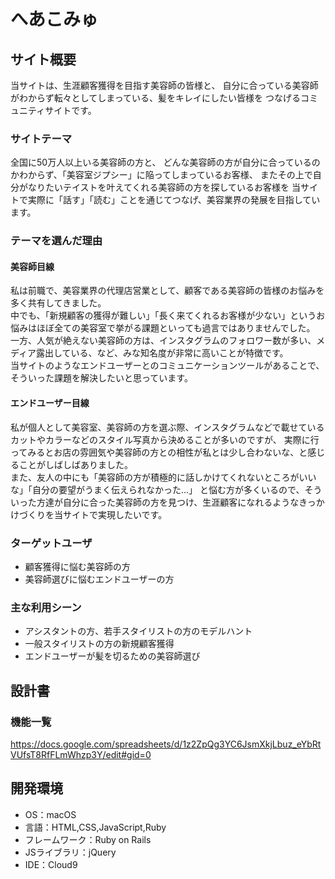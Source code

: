 # へあこみゅ

## サイト概要
当サイトは、生涯顧客獲得を目指す美容師の皆様と、
自分に合っている美容師がわからず転々としてしまっている、髪をキレイにしたい皆様を
つなげるコミュニティサイトです。

### サイトテーマ
全国に50万人以上いる美容師の方と、
どんな美容師の方が自分に合っているのかわからず、「美容室ジプシー」に陥ってしまっているお客様、
またその上で自分がなりたいテイストを叶えてくれる美容師の方を探しているお客様を
当サイトで実際に「話す」「読む」ことを通じてつなげ、美容業界の発展を目指しています。

### テーマを選んだ理由

#### 美容師目線
私は前職で、美容業界の代理店営業として、顧客である美容師の皆様のお悩みを多く共有してきました。<br>
中でも、「新規顧客の獲得が難しい」「長く来てくれるお客様が少ない」というお悩みはほぼ全ての美容室で挙がる課題といっても過言ではありませんでした。<br>
一方、人気が絶えない美容師の方は、インスタグラムのフォロワー数が多い、メディア露出している、など、みな知名度が非常に高いことが特徴です。<br>
当サイトのようなエンドユーザーとのコミュニケーションツールがあることで、そういった課題を解決したいと思っています。

#### エンドユーザー目線
私が個人として美容室、美容師の方を選ぶ際、インスタグラムなどで載せているカットやカラーなどのスタイル写真から決めることが多いのですが、
実際に行ってみるとお店の雰囲気や美容師の方との相性が私とは少し合わないな、と感じることがしばしばありました。<br>
また、友人の中にも「美容師の方が積極的に話しかけてくれないところがいいな」「自分の要望がうまく伝えられなかった...」
と悩む方が多くいるので、そういった方達が自分に合った美容師の方を見つけ、生涯顧客になれるようなきっかけづくりを当サイトで実現したいです。

### ターゲットユーザ
- 顧客獲得に悩む美容師の方
- 美容師選びに悩むエンドユーザーの方

### 主な利用シーン
- アシスタントの方、若手スタイリストの方のモデルハント
- 一般スタイリストの方の新規顧客獲得
- エンドユーザーが髪を切るための美容師選び

## 設計書

### 機能一覧
https://docs.google.com/spreadsheets/d/1z2ZpQg3YC6JsmXkjLbuz_eYbRtVUfsT8RfFLmWhzp3Y/edit#gid=0

## 開発環境
- OS：macOS
- 言語：HTML,CSS,JavaScript,Ruby
- フレームワーク：Ruby on Rails
- JSライブラリ：jQuery
- IDE：Cloud9

<!--## 使用素材-->
<!--- 外部サービスの画像素材・音声素材を使用した場合は、必ずサービス名とURLを明記してください。-->
<!--- 使用しない場合は、使用素材の項目をREADMEから削除してください。-->